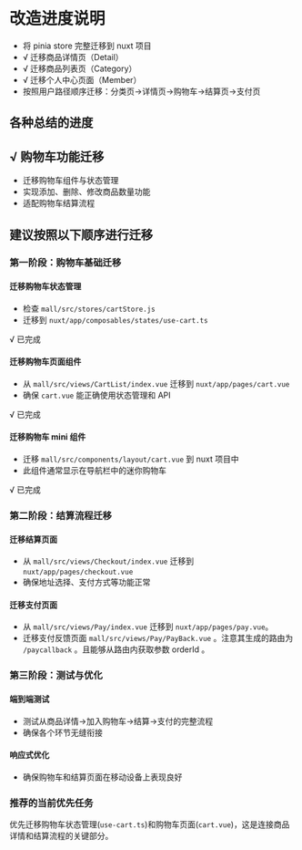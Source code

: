 # 改造进度说明

- 将 pinia store 完整迁移到 nuxt 项目
- √ 迁移商品详情页（Detail）
- √ 迁移商品列表页（Category）
- √ 迁移个人中心页面（Member）
- 按照用户路径顺序迁移：分类页→详情页→购物车→结算页→支付页

## 各种总结的进度

## √ 购物车功能迁移

- 迁移购物车组件与状态管理
- 实现添加、删除、修改商品数量功能
- 适配购物车结算流程

## 建议按照以下顺序进行迁移

### 第一阶段：购物车基础迁移

#### 迁移购物车状态管理

- 检查 `mall/src/stores/cartStore.js`
- 迁移到 `nuxt/app/composables/states/use-cart.ts`

√ 已完成

#### 迁移购物车页面组件

- 从 `mall/src/views/CartList/index.vue` 迁移到 `nuxt/app/pages/cart.vue`
- 确保 `cart.vue` 能正确使用状态管理和 API

√ 已完成

#### 迁移购物车 mini 组件

- 迁移 `mall/src/components/layout/cart.vue` 到 nuxt 项目中
- 此组件通常显示在导航栏中的迷你购物车

√ 已完成

### 第二阶段：结算流程迁移

#### 迁移结算页面

- 从 `mall/src/views/Checkout/index.vue` 迁移到 `nuxt/app/pages/checkout.vue`
- 确保地址选择、支付方式等功能正常

#### 迁移支付页面

- 从 `mall/src/views/Pay/index.vue` 迁移到 `nuxt/app/pages/pay.vue`。
- 迁移支付反馈页面 `mall/src/views/Pay/PayBack.vue` 。注意其生成的路由为 `/paycallback` 。且能够从路由内获取参数 orderId 。

### 第三阶段：测试与优化

#### 端到端测试

- 测试从商品详情→加入购物车→结算→支付的完整流程
- 确保各个环节无缝衔接

#### 响应式优化

- 确保购物车和结算页面在移动设备上表现良好

### 推荐的当前优先任务

优先迁移购物车状态管理(`use-cart.ts`)和购物车页面(`cart.vue`)，这是连接商品详情和结算流程的关键部分。
